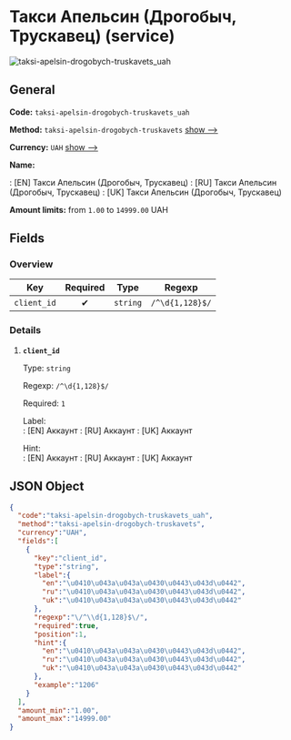 
# Такси Апельсин (Дрогобыч, Трускавец) (service) 
![taksi-apelsin-drogobych-truskavets_uah](https://static.openfintech.io/payout_methods/taksi-apelsin-drogobych-truskavets_uah/logo.svg?w=400&c=v0.59.26#w24)  

## General 
 
**Code:** `taksi-apelsin-drogobych-truskavets_uah` 
 
**Method:** `taksi-apelsin-drogobych-truskavets` [show -->](/payout-methods/taksi-apelsin-drogobych-truskavets/) 
 
**Currency:** `UAH` [show -->](/currencies/UAH/) 
 
**Name:** 
 
:	[EN] Такси Апельсин (Дрогобыч, Трускавец) 
:	[RU] Такси Апельсин (Дрогобыч, Трускавец) 
:	[UK] Такси Апельсин (Дрогобыч, Трускавец) 
 
**Amount limits:** from `1.00` to `14999.00` UAH 

## Fields 

### Overview 

|Key|Required|Type|Regexp| 
|:---:|:---:|:---:|:---:| 
|`client_id`|✔|`string`|`/^\d{1,128}$/`| 
 

### Details 
 
1. **`client_id`** 
 
	Type: `string` 
 
	Regexp: `/^\d{1,128}$/` 
 
	Required: `1` 
 
	Label:  
	: [EN] Аккаунт 
	: [RU] Аккаунт 
	: [UK] Аккаунт 
 
	Hint:  
	: [EN] Аккаунт 
	: [RU] Аккаунт 
	: [UK] Аккаунт 
 

## JSON Object 

```json
{
  "code":"taksi-apelsin-drogobych-truskavets_uah",
  "method":"taksi-apelsin-drogobych-truskavets",
  "currency":"UAH",
  "fields":[
    {
      "key":"client_id",
      "type":"string",
      "label":{
        "en":"\u0410\u043a\u043a\u0430\u0443\u043d\u0442",
        "ru":"\u0410\u043a\u043a\u0430\u0443\u043d\u0442",
        "uk":"\u0410\u043a\u043a\u0430\u0443\u043d\u0442"
      },
      "regexp":"\/^\\d{1,128}$\/",
      "required":true,
      "position":1,
      "hint":{
        "en":"\u0410\u043a\u043a\u0430\u0443\u043d\u0442",
        "ru":"\u0410\u043a\u043a\u0430\u0443\u043d\u0442",
        "uk":"\u0410\u043a\u043a\u0430\u0443\u043d\u0442"
      },
      "example":"1206"
    }
  ],
  "amount_min":"1.00",
  "amount_max":"14999.00"
}
```  
